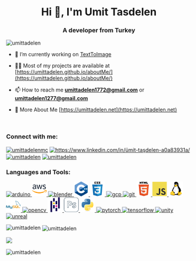 <h1 align="center">Hi 👋, I'm Umit Tasdelen</h1>
<h3 align="center">A developer from Turkey</h3>

<p align="left"> <img src="https://komarev.com/ghpvc/?username=umittadelen&label=Profile%20views&color=000000&style=flat" alt="umittadelen" /> </p>

- 🔭 I’m currently working on [TextToImage](https://github.com/umittadelen/TextToImage)

- 👨‍💻 Most of my projects are available at [https://umittadelen.github.io/aboutMe/](https://umittadelen.github.io/aboutMe/)

- 📫 How to reach me **umittadelen1772@gmail.com** or **umittadelen1277@gmail.com**

- 📄 More About Me [https://umittadelen.net](https://umittadelen.net)

<img src="https://media.tenor.com/cztX9DCxbl4AAAAi/cat-cats.gif" width="100" height="15" /><img src="https://media.tenor.com/cztX9DCxbl4AAAAi/cat-cats.gif" width="100" height="15" /><img src="https://media.tenor.com/cztX9DCxbl4AAAAi/cat-cats.gif" width="100" height="15" /><img src="https://media.tenor.com/cztX9DCxbl4AAAAi/cat-cats.gif" width="100" height="15" />
<h3 align="left">Connect with me:</h3>
<p align="left">
<a href="https://twitter.com/umittadelenmc" target="blank"><img align="center" src="https://raw.githubusercontent.com/rahuldkjain/github-profile-readme-generator/master/src/images/icons/Social/twitter.svg" alt="umittadelenmc" height="30" width="40" /></a>
<a href="https://linkedin.com/in/https://www.linkedin.com/in/ümit-taşdelen-a0a83931a/" target="blank"><img align="center" src="https://raw.githubusercontent.com/rahuldkjain/github-profile-readme-generator/master/src/images/icons/Social/linked-in-alt.svg" alt="https://www.linkedin.com/in/ümit-taşdelen-a0a83931a/" height="30" width="40" /></a>
<a href="https://instagram.com/umittadelen" target="blank"><img align="center" src="https://raw.githubusercontent.com/rahuldkjain/github-profile-readme-generator/master/src/images/icons/Social/instagram.svg" alt="umittadelen" height="30" width="40" /></a>
<a href="https://www.youtube.com/c/umittadelen" target="blank"><img align="center" src="https://raw.githubusercontent.com/rahuldkjain/github-profile-readme-generator/master/src/images/icons/Social/youtube.svg" alt="umittadelen" height="30" width="40" /></a>
</p>
<h3 align="left">Languages and Tools:</h3>
<p align="left"> <a href="https://www.arduino.cc/" target="_blank" rel="noreferrer"> <img src="https://cdn.worldvectorlogo.com/logos/arduino-1.svg" alt="arduino" width="40" height="40"/> </a> <a href="https://aws.amazon.com" target="_blank" rel="noreferrer"> <img src="https://raw.githubusercontent.com/devicons/devicon/master/icons/amazonwebservices/amazonwebservices-original-wordmark.svg" alt="aws" width="40" height="40"/> </a> <a href="https://www.blender.org/" target="_blank" rel="noreferrer"> <img src="https://download.blender.org/branding/community/blender_community_badge_white.svg" alt="blender" width="40" height="40"/> </a> <a href="https://www.w3schools.com/cpp/" target="_blank" rel="noreferrer"> <img src="https://raw.githubusercontent.com/devicons/devicon/master/icons/cplusplus/cplusplus-original.svg" alt="cplusplus" width="40" height="40"/> </a> <a href="https://www.w3schools.com/css/" target="_blank" rel="noreferrer"> <img src="https://raw.githubusercontent.com/devicons/devicon/master/icons/css3/css3-original-wordmark.svg" alt="css3" width="40" height="40"/> </a> <a href="https://cloud.google.com" target="_blank" rel="noreferrer"> <img src="https://www.vectorlogo.zone/logos/google_cloud/google_cloud-icon.svg" alt="gcp" width="40" height="40"/> </a> <a href="https://git-scm.com/" target="_blank" rel="noreferrer"> <img src="https://www.vectorlogo.zone/logos/git-scm/git-scm-icon.svg" alt="git" width="40" height="40"/> </a> <a href="https://www.w3.org/html/" target="_blank" rel="noreferrer"> <img src="https://raw.githubusercontent.com/devicons/devicon/master/icons/html5/html5-original-wordmark.svg" alt="html5" width="40" height="40"/> </a> <a href="https://developer.mozilla.org/en-US/docs/Web/JavaScript" target="_blank" rel="noreferrer"> <img src="https://raw.githubusercontent.com/devicons/devicon/master/icons/javascript/javascript-original.svg" alt="javascript" width="40" height="40"/> </a> <a href="https://www.linux.org/" target="_blank" rel="noreferrer"> <img src="https://raw.githubusercontent.com/devicons/devicon/master/icons/linux/linux-original.svg" alt="linux" width="40" height="40"/> </a> <a href="https://www.mysql.com/" target="_blank" rel="noreferrer"> <img src="https://raw.githubusercontent.com/devicons/devicon/master/icons/mysql/mysql-original-wordmark.svg" alt="mysql" width="40" height="40"/> </a> <a href="https://opencv.org/" target="_blank" rel="noreferrer"> <img src="https://www.vectorlogo.zone/logos/opencv/opencv-icon.svg" alt="opencv" width="40" height="40"/> </a> <a href="https://pandas.pydata.org/" target="_blank" rel="noreferrer"> <img src="https://raw.githubusercontent.com/devicons/devicon/2ae2a900d2f041da66e950e4d48052658d850630/icons/pandas/pandas-original.svg" alt="pandas" width="40" height="40"/> </a> <a href="https://www.photoshop.com/en" target="_blank" rel="noreferrer"> <img src="https://raw.githubusercontent.com/devicons/devicon/master/icons/photoshop/photoshop-line.svg" alt="photoshop" width="40" height="40"/> </a> <a href="https://www.python.org" target="_blank" rel="noreferrer"> <img src="https://raw.githubusercontent.com/devicons/devicon/master/icons/python/python-original.svg" alt="python" width="40" height="40"/> </a> <a href="https://pytorch.org/" target="_blank" rel="noreferrer"> <img src="https://www.vectorlogo.zone/logos/pytorch/pytorch-icon.svg" alt="pytorch" width="40" height="40"/> </a> <a href="https://www.tensorflow.org" target="_blank" rel="noreferrer"> <img src="https://www.vectorlogo.zone/logos/tensorflow/tensorflow-icon.svg" alt="tensorflow" width="40" height="40"/> </a> <a href="https://unity.com/" target="_blank" rel="noreferrer"> <img src="https://www.vectorlogo.zone/logos/unity3d/unity3d-icon.svg" alt="unity" width="40" height="40"/> </a> <a href="https://unrealengine.com/" target="_blank" rel="noreferrer"> <img src="https://raw.githubusercontent.com/kenangundogan/fontisto/036b7eca71aab1bef8e6a0518f7329f13ed62f6b/icons/svg/brand/unreal-engine.svg" alt="unreal" width="40" height="40"/> </a> </p>

<p><img align="left" src="https://github-readme-stats.vercel.app/api/top-langs?username=umittadelen&show_icons=true&theme=dark&locale=en&layout=compact" alt="umittadelen" /></p>

<p>&nbsp;<img align="center" src="https://github-readme-stats.vercel.app/api?username=umittadelen&show_icons=true&theme=dark&locale=en" alt="umittadelen" /></p>

<img align="center" src="https://github-profile-trophy.vercel.app/?username=umittadelen&theme=discord"/>

<p><img align="center" src="https://github-readme-streak-stats.herokuapp.com/?user=umittadelen&theme=dark" alt="umittadelen" /></p>
